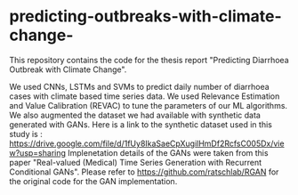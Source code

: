 # predicting-outbreaks-with-climate-change-

This repository contains the code for the thesis report "Predicting Diarrhoea Outbreak with Climate Change".

We used CNNs, LSTMs and SVMs to predict daily number of diarrhoea cases with climate based time series data.
We used Relevance Estimation and Value Calibration (REVAC) to tune the parameters of our ML algorithms. 
We also augmented the dataset we had available with synthetic data generated with GANs.
Here is a link to the synthetic dataset used in this study is :   
https://drive.google.com/file/d/1fUy8IkaSaeCpXugilHmDf2RcfsC005Dx/view?usp=sharing
Implenetation details of the GANs were taken from this paper "Real-valued (Medical) Time Series Generation with Recurrent Conditional GANs".
Please refer to https://github.com/ratschlab/RGAN for the original code for the GAN implementation.

